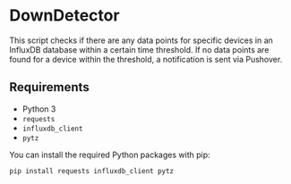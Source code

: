 # DownDetector

This script checks if there are any data points for specific devices in an InfluxDB database within a certain time threshold. If no data points are found for a device within the threshold, a notification is sent via Pushover.

## Requirements

- Python 3
- `requests`
- `influxdb_client`
- `pytz`

You can install the required Python packages with pip:

```bash
pip install requests influxdb_client pytz